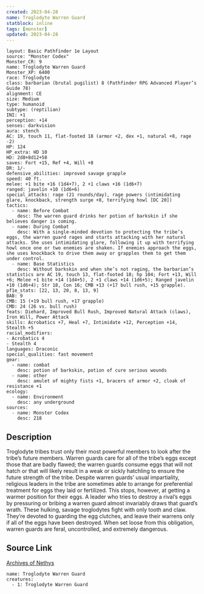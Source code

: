 ```yaml
---
created: 2023-04-28
name: Troglodyte Warren Guard
statblock: inline
tags: [monster]
updated: 2023-04-28
---
```

```statblock
layout: Basic Pathfinder 1e Layout
source: "Monster Codex"
Monster_CR: 9
name: Troglodyte Warren Guard
Monster_XP: 6400
race: Troglodyte
class: barbarian (brutal pugilist) 8 (Pathfinder RPG Advanced Player’s Guide 78)
alignment: CE
size: Medium
type: humanoid
subtype: (reptilian)
INI: +1
perception: +14
senses: darkvision
aura: stench
AC: 19, touch 11, flat-footed 18 (armor +2, dex +1, natural +8, rage -2)
HP: 124
HP_extra: HD 10
HD: 2d8+8d12+58
saves: Fort +15, Ref +4, Will +8
DR: 1/-
defensive_abilities: improved savage grapple
speed: 40 ft.
melee: +1 bite +16 (1d4+7), 2 +1 claws +16 (1d6+7)
ranged: javelin +10 (1d6+6)
special_attacks: rage (21 rounds/day), rage powers (intimidating glare, knockback, strength surge +8, terrifying howl [DC 20])
tactics:
  - name: Before Combat
    desc: The warren guard drinks her potion of barkskin if she believes danger is coming.
  - name: During Combat
    desc: With a single-minded devotion to protecting the tribe’s eggs, the warren guard rages and starts attacking with her natural attacks. She uses intimidating glare, following it up with terrifying howl once one or two enemies are shaken. If enemies approach the eggs, she uses knockback to drive them away or grapples them to get them under control.
  - name: Base Statistics
    desc: Without barkskin and when she’s not raging, the barbarian’s statistics are AC 19, touch 13, flat-footed 18; hp 104; Fort +13, Will +6; Melee +1 bite +14 (1d4+5), 2 +1 claws +14 (1d6+5); Ranged javelin +10 (1d6+4); Str 18, Con 16; CMB +13 (+17 bull rush, +15 grapple).
pf1e_stats: [22, 13, 20, 8, 13, 9]
BAB: 9
CMB: 15 (+19 bull rush, +17 grapple)
CMD: 24 (26 vs. bull rush)
feats: Diehard, Improved Bull Rush, Improved Natural Attack (claws), Iron Will, Power Attack
skills: Acrobatics +7, Heal +7, Intimidate +12, Perception +14, Stealth +5
racial_modifiers:
- Acrobatics 4
- Stealth 4
languages: Draconic
special_qualities: fast movement
gear:
  - name: combat
    desc: potion of barkskin, potion of cure serious wounds
  - name: other
    desc: amulet of mighty fists +1, bracers of armor +2, cloak of resistance +1
ecology:
  - name: Environment
    desc: any underground
sources:
  - name: Monster Codex
    desc: 218
```
## Description
Troglodyte tribes trust only their most powerful members to look after the tribe’s future members. Warren guards care for all of the tribe’s eggs except those that are badly flawed; the warren guards consume eggs that will not hatch or that will likely result in a weak or sickly hatchling to ensure the future strength of the tribe. Despite warren guards’ usual impartiality, religious leaders in the tribe are sometimes able to arrange for preferential treatment for eggs they laid or fertilized. This stops, however, at getting a warmer position for their eggs. A leader who tries to destroy a rival’s eggs by pressuring or bribing a warren guard almost invariably draws that guard’s wrath. These hulking, savage troglodytes fight with only tooth and claw. They’re devoted to guarding the egg clutches, and leave their warrens only if all of the eggs have been destroyed. When set loose from this obligation, warren guards are feral, uncontrolled, and extremely dangerous.
## Source Link
[Archives of Nethys](https://aonprd.com/MonsterDisplay.aspx?ItemName=Troglodyte%20Warren%20Guard)
```encounter-table
name: Troglodyte Warren Guard
creatures:
  - 1: Troglodyte Warren Guard
```
